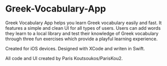 # Greek-Vocabulary-App

Greek Vocabulary App helps you learn Greek vocabulary easily and fast. It features a simple and clean UI for all types of users. Users can add words they learn to a local library and test their knowledge of Greek vocabulary through three fun exercises which provide a playful learning experience.

Created for iOS devices.
Designed with XCode and writen in Swift.

All code and UI created by Paris Koutsoukos/ParisKou2.
